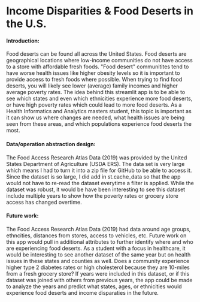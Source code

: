 # Income Disparities & Food Deserts in the U.S.

#### **Introduction:**
Food deserts can be found all across the United States. Food deserts are geographical locations where low-income communities do not have access to a     store with affordable fresh foods. "Food desert" communitites tend to have worse health issues like higher obesity levels so it is important to provide access to fresh foods where possible. When trying to find food deserts, you will likely see lower (average) family incomes and higher average poverty rates. The idea behind this streamlit app is to be able to see which states and even which ethnicities experience more food deserts, or have high poverty rates which could lead to more food deserts. As a Health Informatics and Analytics masters student, this topic is important as it can show us where changes are needed, what health issues are being seen from these areas, and which populations experience food deserts the most. 

#### **Data/operation abstraction design:**
The Food Access Research Atlas Data (2019) was provided by the United States Department of Agriculture (USDA ERS). The data set is very large which means I had to turn it into a zip file for GitHub to be able to access it. Since the dataset is so large, I did add in st.cache_data so that the app would not have to re-read the dataset everytime a filter is applied. While the dataset was robust, it would be have been interesting to see this dataset include multiple years to show how the poverty rates or grocery store access has changed overtime. 

#### **Future work:**
The Food Access Research Atlas Data (2019) had data around age groups, ethncities, distances from stores, access to vehicles, etc. Future work on this app would pull in additional attributes to further identify where and who are experiencing food deserts. As a student with a focus in healthcare, it would be interesting to see another dataset of the same year but on health issues in these states and counties as well. Does a community experience higher type 2 diabetes rates or high cholesterol because they are 10-miles from a fresh grocery store? If years were included in this dataset, or if this dataset was joined with others from previous years, the app could be made to analyze the years and predict what states, ages, or ethnicities would experience food deserts and income disparaties in the future.
